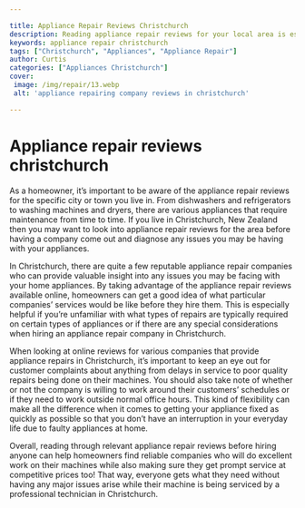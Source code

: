 ```yaml
---

title: Appliance Repair Reviews Christchurch
description: Reading appliance repair reviews for your local area is essential for homeowners, so if you live in Christchurch, New Zealand, read on to learn more about what to look for when searching for a reliable repair service.
keywords: appliance repair christchurch
tags: ["Christchurch", "Appliances", "Appliance Repair"]
author: Curtis
categories: ["Appliances Christchurch"]
cover: 
 image: /img/repair/13.webp
 alt: 'appliance repairing company reviews in christchurch'

---
```


# Appliance repair reviews christchurch

As a homeowner, it’s important to be aware of the appliance repair reviews for the specific city or town you live in. From dishwashers and refrigerators to washing machines and dryers, there are various appliances that require maintenance from time to time. If you live in Christchurch, New Zealand then you may want to look into appliance repair reviews for the area before having a company come out and diagnose any issues you may be having with your appliances.

In Christchurch, there are quite a few reputable appliance repair companies who can provide valuable insight into any issues you may be facing with your home appliances. By taking advantage of the appliance repair reviews available online, homeowners can get a good idea of what particular companies’ services would be like before they hire them. This is especially helpful if you’re unfamiliar with what types of repairs are typically required on certain types of appliances or if there are any special considerations when hiring an appliance repair company in Christchurch. 

When looking at online reviews for various companies that provide appliance repairs in Christchurch, it’s important to keep an eye out for customer complaints about anything from delays in service to poor quality repairs being done on their machines. You should also take note of whether or not the company is willing to work around their customers’ schedules or if they need to work outside normal office hours. This kind of flexibility can make all the difference when it comes to getting your appliance fixed as quickly as possible so that you don’t have an interruption in your everyday life due to faulty appliances at home. 

Overall, reading through relevant appliance repair reviews before hiring anyone can help homeowners find reliable companies who will do excellent work on their machines while also making sure they get prompt service at competitive prices too! That way, everyone gets what they need without having any major issues arise while their machine is being serviced by a professional technician in Christchurch.